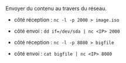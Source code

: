 Envoyer du contenu au travers du réseau.

* côté réception : `nc -l -p 2000 > image.iso`
* côté envoi : `dd if=/dev/sda | nc <IP> 2000`

* côté réception : `nc -l -p 8080 > bigfile`
* côté envoi : `cat bigfile | nc <IP> 8080`
